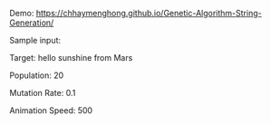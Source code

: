Demo: https://chhaymenghong.github.io/Genetic-Algorithm-String-Generation/


Sample input:

Target: hello sunshine from Mars

Population: 20

Mutation Rate: 0.1

Animation Speed: 500

